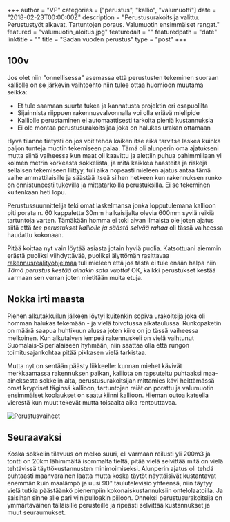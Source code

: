 +++
author = "VP"
categories = ["perustus", "kallio", "valumuotti"]
date = "2018-02-23T00:00:00Z"
description = "Perustusurakoitsija valittu. Perustustyöt alkavat. Tartuntojen poraus. Valumuotin ensimmäiset rangat."
featured = "valumuotin_aloitus.jpg"
featuredalt = ""
featuredpath = "date"
linktitle = ""
title = "Sadan vuoden perustus"
type = "post"
+++

## 100v

Jos olet niin "onnellisessa" asemassa että perustusten tekeminen suoraan kalliolle on se järkevin vaihtoehto niin tulee ottaa huomioon muutama seikka:

- Et tule saamaan suurta tukea ja kannatusta projektin eri osapuolilta
- Sijainnista riippuen rakennusvalvonnalla voi olla eriävä mielipide
- Kalliolle perustaminen ei automaattisesti tarkoita pieniä kustannuksia
- Ei ole montaa perustusurakoitsijaa joka on halukas urakan ottamaan

Hyvä tilanne tietysti on jos voit tehdä kaiken itse eikä tarvitse laskea kuinka paljon tunteja muotin tekemiseen palaa. Tämä oli alunperin oma ajatukseni mutta siinä vaiheessa kun maat oli kaavittu ja alettiin puhua pahimmillaan yli kolmen metrin korkeasta sokkelista, ja mitä kaikkea haasteita ja riskejä sellaisen tekemiseen liittyy, tuli aika nopeasti mieleen ajatus antaa tämä vaihe ammattilaisille ja säästää itseä siihen hetkeen kun rakennuksen runko on onnistuneesti tukevilla ja mittatarkoilla perustuksilla. Ei se tekeminen kuitenkaan heti lopu.

Perustussuunnittelija teki omat laskelmansa jonka lopputulemana kallioon piti porata n. 60 kappaletta 30mm halkaisijalta olevia 600mm syviä reikiä tartuntoja varten. Tämäkään homma ei toki aivan ilmaista ole joten ajatus siitä että _tee perustukset kalliolle ja säästä selvää rahaa_ oli tässä vaiheessa haudattu kokonaan. 

Pitää koittaa nyt vain löytää asiasta jotain hyviä puolia. Katsottuani aiemmin erästä puoliksi viihdyttävää, puoliksi älyttömän rasittavaa [rakennusrealityohjelmaa](https://areena.yle.fi/1-4213260) tuli mieleen että jos tästä ei tule enään halpa niin _Tämä perustus kestää ainakin sata vuotta!_ OK, kaikki perustukset kestää varmaan sen verran joten mietitään muita etuja.

## Nokka irti maasta

Pienen alkutakkuilun jälkeen löytyi kuitenkin sopiva urakoitsija joka oli homman halukas tekemään - ja vielä toivotussa aikataulussa. Runkopaketin on määrä saapua huhtikuun alussa joten kiire on jo tässä vaiheessa melkoinen. Kun alkutalven lempeä rakennuskeli on vielä vaihtunut Suomalais-Siperialaiseen hyhmään, niin saattaa olla että rungon toimitusajankohtaa pitää pikkasen vielä tarkistaa.

Mutta nyt on sentään päästy liikkeelle: kunnan miehet kävivät merkkaamassa rakennuksen paikan, kalliota on rapsuteltu puhtaaksi maa-aineksesta sokkelin alta, perustusurakoitsijan mittamies kävi heittämässä omat kryptiset täginsä kallioon, tartuntojen reiät on porattu ja valumuotin ensimmäiset koolaukset on saatu kiinni kallioon. Hieman outoa katsella vierestä kun muut tekevät mutta toisaalta aika rentouttavaa.

![Perustusvaiheet](/img/2018/02/perustusvaiheet.jpg)

## Seuraavaksi

Koska sokkelin tilavuus on melko suuri, eli varmaan reilusti yli 200m3 ja tontti on 20km lähimmältä isommalta tieltä, pitää vielä selvittää mitä on vielä tehtävissä täyttökustannusten minimoimiseksi. Alunperin ajatus oli tehdä puhtaasti maanvarainen laatta mutta koska täytöt näyttäisivät kustantavat enemmän kuin maalämpö ja uusi 90" taulutelevisio yhteensä, niin täytyy vielä tutkia päästäänkö pienempiin kokonaiskustannuksiin ontelolaatoilla. Ja saisihan sinne alle pari viinipulloakin piiloon. Onneksi perustusurakoitsija on ymmärtäväinen tälläisille perusteille ja ripeästi selvittää kustannukset ja muut seuraumukset.


<div class="fb-comments" data-href="https://www.villapasila.com/blog/sadan-vuoden-perustus/" data-width="100%" data-numposts="5"></div>







